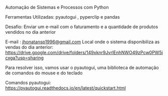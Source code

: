 Automação de Sistemas e Processos com Python

Ferramentas Utilizadas: pyautogui , pyperclip e pandas

Desafio:
Enviar um e-mail com o faturamento e a quantidade de produtos vendidos no dia anterior

E-mail : jhonatansp1996@gmail.com
Local onde o sistema disponibiliza as vendas do dia anterior: https://drive.google.com/drive/folders/149xknr9JvrlEnhNWO49zPcw0PW5icxga?usp=sharing

Para resolver isso, vamos usar o pyautogui, uma biblioteca de automação de comandos do mouse e do teclado

Comandos pyautogui: https://pyautogui.readthedocs.io/en/latest/quickstart.html
